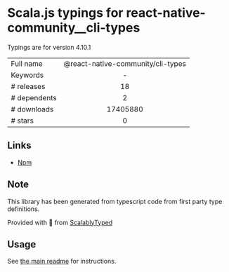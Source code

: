 
# Scala.js typings for react-native-community__cli-types

Typings are for version 4.10.1



|                    |                 |
| ------------------ | :-------------: |
| Full name          | @react-native-community/cli-types |
| Keywords           | - |
| # releases         | 18 |
| # dependents       | 2 |
| # downloads        | 17405880 |
| # stars            | 0 |

## Links
- [Npm](https://www.npmjs.com/package/%40react-native-community%2Fcli-types)
    


## Note
This library has been generated from typescript code from first party type definitions.

Provided with :purple_heart: from [ScalablyTyped](https://github.com/oyvindberg/ScalablyTyped)

## Usage
See [the main readme](../../readme.md) for instructions.


